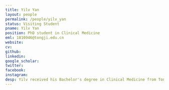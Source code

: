 ```yaml
---
title: Yilv Yan
layout: people
permalink: /people/yilv_yan
status: Visiting Student
pname: Yilv Yan
position: PhD student in Clinical Medicine
eml: 1810946@tongji.edu.cn
website: 
cv: 
github: 
linkedin:
google_scholar: 
twitter: 
facebook: 
instagram:
desp: Yilv received his Bachelor's degree in Clinical Medicine from Tongji University in 2018. His Current research is focusing on the transcriptome, genome and proteome of lung cancer.
---
```


